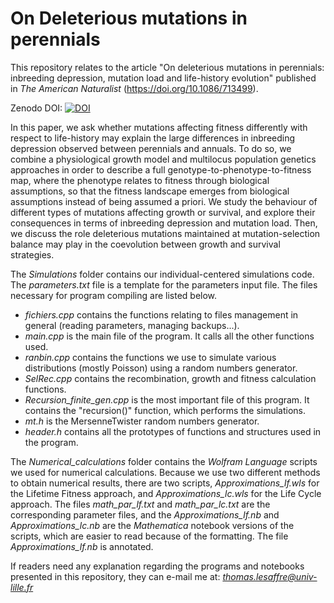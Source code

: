 # On Deleterious mutations in perennials

This repository relates to the article "On deleterious mutations in perennials: inbreeding depression, mutation load and life-history evolution" published in _The American Naturalist_ (https://doi.org/10.1086/713499).

Zenodo DOI: [![DOI](https://zenodo.org/badge/225906219.svg)](https://zenodo.org/badge/latestdoi/225906219)


In this paper, we ask whether mutations affecting fitness differently with respect to life-history may explain the large differences in inbreeding depression observed between perennials and annuals. To do so, we combine a physiological growth model and multilocus population genetics approaches in order to describe a full genotype-to-phenotype-to-fitness map, where the phenotype relates to fitness through biological assumptions, so that the fitness landscape emerges from biological assumptions instead of being assumed a priori. We study the behaviour of different types of mutations affecting growth or survival, and explore their consequences in terms of inbreeding depression and mutation load. Then, we discuss the role deleterious mutations maintained at mutation-selection balance may play in the coevolution between growth and survival strategies.

The _Simulations_ folder contains our individual-centered simulations code. The _parameters.txt_ file is a template for the parameters input file. The files necessary for program compiling are listed below.
* _fichiers.cpp_ contains the functions relating to files management in general (reading parameters, managing backups...).
* _main.cpp_ is the main file of the program. It calls all the other functions used.
* _ranbin.cpp_ contains the functions we use to simulate various distributions (mostly Poisson) using a random numbers generator.
* _SelRec.cpp_ contains the recombination, growth and fitness calculation functions.
* _Recursion_finite_gen.cpp_ is the most important file of this program. It contains the "recursion()" function, which performs the simulations. 
* _mt.h_ is the MersenneTwister random numbers generator.
* _header.h_ contains all the prototypes of functions and structures used in the program.

The _Numerical_calculations_ folder contains the _Wolfram Language_ scripts we used for numerical calculations. Because we use two different methods to obtain numerical results, there are two scripts, _Approximations_lf.wls_ for the Lifetime Fitness approach, and _Approximations_lc.wls_ for the Life Cycle approach. The files _math_par_lf.txt_ and _math_par_lc.txt_ are the corresponding parameter files, and the _Approximations_lf.nb_ and _Approximations_lc.nb_ are the _Mathematica_ notebook versions of the scripts, which are easier to read because of the formatting. The file _Approximations_lf.nb_ is annotated.

If readers need any explanation regarding the programs and notebooks presented in this repository, they can e-mail me at: *thomas.lesaffre@univ-lille.fr*
